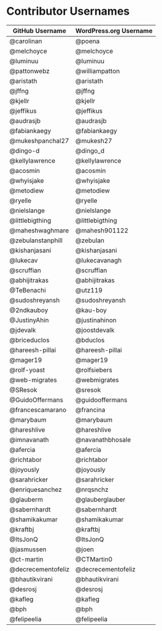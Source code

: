 # Contributor Usernames

| GitHub Username | WordPress.org Username|
| --------------- | --------------------- |
| @carolinan | @poena |
| @melchoyce | @melchoyce |
| @luminuu | @luminuu |
| @pattonwebz | @williampatton |
| @aristath | @aristath |
| @jffng | @jffng |
| @kjellr | @kjellr |
| @jeffikus | @jeffikus |
| @audrasjb | @audrasjb |
| @fabiankaegy | @fabiankaegy |
| @mukeshpanchal27 | @mukesh27 |
| @dingo-d | @dingo_d |
| @kellylawrence | @kellylawrence |
| @acosmin | @acosmin |
| @whyisjake | @whyisjake |
| @metodiew | @metodiew |
| @ryelle | @ryelle |
| @nielslange | @nielslange |
| @littlebigthing | @littlebigthing |
| @maheshwaghmare | @mahesh901122 |
| @zebulanstanphill | @zebulan |
| @kishanjasani | @kishanjasani |
| @lukecav | @lukecavanagh |
| @scruffian | @scruffian |
| @abhijitrakas | @abhijitrakas |
| @TeBenachi | @utz119 |
| @sudoshreyansh | @sudoshreyansh |
| @2ndkauboy | @kau-boy |
| @JustinyAhin | @justinahinon |
| @jdevalk | @joostdevalk |
| @briceduclos | @bduclos |
| @hareesh-pillai | @hareesh-pillai |
| @mager19 | @mager19 |
| @rolf-yoast | @rolfsiebers
| @web-migrates | @webmigrates
| @SResok | @sresok |
| @GuidoOffermans | @guidooffermans |
| @francescamarano | @francina |
| @marybaum | @marybaum |
| @hareshlive | @hareshlive
| @imnavanath | @navanathbhosale |
| @afercia | @afercia |
| @richtabor | @richtabor |
| @joyously | @joyously |
| @sarahricker | @sarahricker |
| @enriquesanchez | @nrqsnchz |
| @glauberm | @glauberglauber |
| @sabernhardt | @sabernhardt |
| @shamikakumar | @shamikakumar |
| @kraftbj | @kraftbj |
| @ItsJonQ | @ItsJonQ |
| @jasmussen | @joen |
| @ct-martin | @CTMartin0 |
| @decrecementofeliz | @decrecementofeliz |
| @bhautikvirani | @bhautikvirani |
| @desrosj | @desrosj |
| @kafleg | @kafleg |
| @bph| @bph |
| @felipeelia | @felipeelia |

